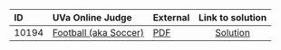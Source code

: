| ID | UVa Online Judge | External | Link to solution |
|:---|:---|:---|:---:|
| 10194 | [Football (aka Soccer)](https://onlinejudge.org/index.php?option=com_onlinejudge&Itemid=8&category=625&page=show_problem&problem=1135) | [PDF](https://onlinejudge.org/external/101/10194.pdf) | [Solution](https://github.com/versenyi98/uva-solutions/tree/main/solutions/10194%20-%20Football%20%28aka%20Soccer%29)|
